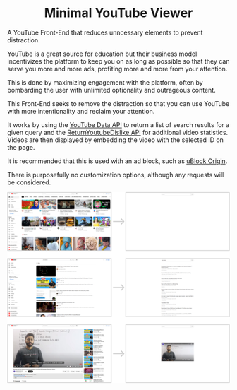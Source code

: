 <div align="center">
  <h1>Minimal YouTube Viewer</h1>
</div>

A YouTube Front-End that reduces unncessary elements to prevent distraction.

YouTube is a great source for education but their business model incentivizes the platform to keep you on as long as possible so that they can serve you more and more ads, profiting more and more from your attention. 

This is done by maximizing engagement with the platform, often by bombarding the user with unlimited optionality and outrageous content.

This Front-End seeks to remove the distraction so that you can use YouTube with more intentionality and reclaim your attention.

It works by using the [YouTube Data API](https://developers.google.com/youtube/v3) to return a list of search results for a given query and the [ReturnYoutubeDislike API](https://www.returnyoutubedislike.com/) for additional video statistics. Videos are then displayed by embedding the video with the selected ID on the page.

It is recommended that this is used with an ad block, such as [uBlock Origin](https://ublockorigin.com/).

There is purposefully no customization options, although any requests will be considered.


<p align="center">
  <img src="img/comparison-screenshots.jpg" width="1080" alt="Minimal Youtube Viewer Comparison">
</p>